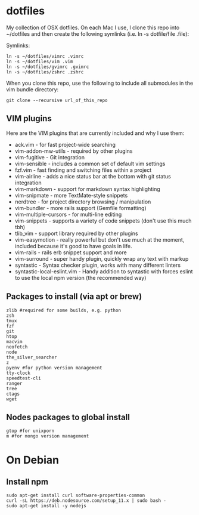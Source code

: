 # dotfiles

My collection of OSX dotfiles.  On each Mac I use, I clone this repo into ~/dotfiles and then create the following symlinks (i.e. ln -s dotfile/file .file):

Symlinks:

```
ln -s ~/dotfiles/vimrc .vimrc
ln -s ~/dotfiles/vim .vim
ln -s ~/dotfiles/gvimrc .gvimrc
ln -s ~/dotfiles/zshrc .zshrc
```

When you clone this repo, use the following to include all submodules in the vim bundle directory:

`git clone --recursive url_of_this_repo`

## VIM plugins

Here are the VIM plugins that are currently included and why I use them:

- ack.vim - for fast project-wide searching
- vim-addon-mw-utils - required by other plugins
- vim-fugitive - Git integration
- vim-sensible - includes a common set of default vim settings
- fzf.vim - fast finding and switching files within a project
- vim-airline - adds a nice status bar at the bottom with git status integration
- vim-markdown - support for markdown syntax highlighting
- vim-snipmate - more TextMate-style snippets
- nerdtree - for project directory browsing / manipulation
- vim-bundler - more rails support (Gemfile formatting)
- vim-multiple-cursors - for multi-line editing
- vim-snippets - supports a variety of code snippets (don't use this much tbh)
- tlib_vim - support library required by other plugins
- vim-easymotion - really powerful but don't use much at the moment, included because it's good to have goals in life.
- vim-rails - rails erb snippet support and more
- vim-surround - super handy plugin, quickly wrap any text with markup
- syntastic - Syntax checker plugin, works with many different linters
- syntastic-local-eslint.vim - Handy addition to syntastic with forces eslint to use the local npm version (the recommended way)

## Packages to install (via apt or brew)

```
zlib #required for some builds, e.g. python
zsh
tmux
fzf
git
htop
macvim
neofetch
node
the_silver_searcher
z
pyenv #for python version management
tty-clock
speedtest-cli
ranger
tree
ctags
wget
```

## Nodes packages to global install

```
gtop #for unixporn
m #for mongo version management
```

# On Debian

## Install npm

```
sudo apt-get install curl software-properties-common
curl -sL https://deb.nodesource.com/setup_11.x | sudo bash -
sudo apt-get install -y nodejs

```
